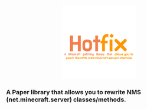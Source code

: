 <p align="center">
  <img src="images/logo.png" witdh="200" height="200"></img>
  <h3>A Paper library that allows you to rewrite NMS (net.minecraft.server) classes/methods.</h3>
</p>


